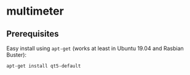 # multimeter

## Prerequisites

Easy install using `apt-get` (works at least in Ubuntu 19.04 and Rasbian Buster):
```sh
apt-get install qt5-default
```
